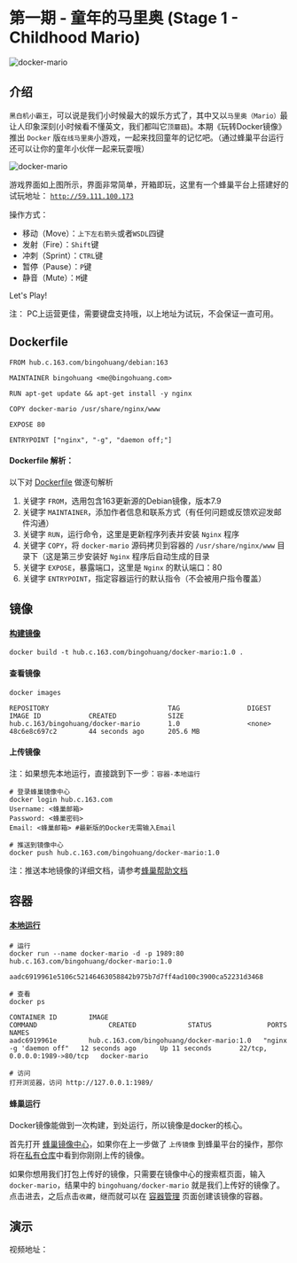 第一期 - 童年的马里奥 (Stage 1 - Childhood Mario)
===
![docker-mario](http://nos.126.net/comb/docker-mario-game.jpg)


## 介绍
`黑白机小霸王`，可以说是我们小时候最大的娱乐方式了，其中又以`马里奥（Mario）`最让人印象深刻(小时候看不懂英文，我们都叫它`顶蘑菇`)。本期《玩转Docker镜像》推出 `Docker` 版`在线马里奥`小游戏，一起来找回童年的记忆吧。（通过蜂巢平台运行还可以让你的童年小伙伴一起来玩耍哦）

![docker-mario](http://nos.126.net/comb/docker-mario.png)

游戏界面如上图所示，界面非常简单，开箱即玩，这里有一个蜂巢平台上搭建好的试玩地址： [`http://59.111.100.173`](http://59.111.100.173)

操作方式：
+ 移动（Move）：`上下左右箭头`或者`WSDL`四键
+ 发射（Fire）：`Shift`键
+ 冲刺（Sprint）：`CTRL`键
+ 暂停（Pause）：`P`键
+ 静音（Mute）：`M`键

Let's Play!

注： PC上运营更佳，需要键盘支持哦，以上地址为试玩，不会保证一直可用。

## Dockerfile
```
FROM hub.c.163.com/bingohuang/debian:163

MAINTAINER bingohuang <me@bingohuang.com>

RUN apt-get update && apt-get install -y nginx

COPY docker-mario /usr/share/nginx/www

EXPOSE 80

ENTRYPOINT ["nginx", "-g", "daemon off;"]
```
#### Dockerfile 解析：
以下对 [Dockerfile](https://docs.docker.com/engine/reference/builder/) 做逐句解析

1. 关键字 `FROM`，选用包含163更新源的Debian镜像，版本7.9
2. 关键字 `MAINTAINER`，添加作者信息和联系方式（有任何问题或反馈欢迎发邮件沟通）
3. 关键字 `RUN`，运行命令，这里是更新程序列表并安装 `Nginx` 程序
4. 关键字 `COPY`，将 `docker-mario` 源码拷贝到容器的 `/usr/share/nginx/www` 目录下（这是第三步安装好 `Nginx` 程序后自动生成的目录
5. 关键字 `EXPOSE`，暴露端口，这里是 `Nginx` 的默认端口：80
6. 关键字 `ENTRYPOINT`，指定容器运行的默认指令（不会被用户指令覆盖）


## 镜像

#### [构建镜像](https://docs.docker.com/engine/reference/commandline/build/)
```
docker build -t hub.c.163.com/bingohuang/docker-mario:1.0 .
```
#### 查看镜像
```
docker images

REPOSITORY                              TAG                 DIGEST              IMAGE ID            CREATED             SIZE
hub.c.163/bingohuang/docker-mario       1.0                 <none>              48c6e8c697c2        44 seconds ago      205.6 MB
```
#### 上传镜像
注：如果想先本地运行，直接跳到下一步：`容器-本地运行`
```
# 登录蜂巢镜像中心
docker login hub.c.163.com
Username: <蜂巢邮箱>
Password: <蜂巢密码>
Email: <蜂巢邮箱> #最新版的Docker无需输入Email

# 推送到镜像中心
docker push hub.c.163.com/bingohuang/docker-mario:1.0
```
注：推送本地镜像的详细文档，请参考[蜂巢帮助文档](https://c.163.com/wiki/index.php?title=%E6%8E%A8%E9%80%81%E6%9C%AC%E5%9C%B0%E9%95%9C%E5%83%8F)

## 容器
#### [本地运行](https://docs.docker.com/)
```
# 运行
docker run --name docker-mario -d -p 1989:80 hub.c.163.com/bingohuang/docker-mario:1.0

aadc6919961e5106c52146463058842b975b7d7ff4ad100c3900ca52231d3468

# 查看
docker ps

CONTAINER ID        IMAGE                                       COMMAND                  CREATED             STATUS              PORTS                        NAMES
aadc6919961e        hub.c.163.com/bingohuang/docker-mario:1.0   "nginx -g 'daemon off"   12 seconds ago      Up 11 seconds       22/tcp, 0.0.0.0:1989->80/tcp   docker-mario

# 访问
打开浏览器，访问 http://127.0.0.1:1989/
```
#### 蜂巢运行
Docker镜像能做到一次构建，到处运行，所以镜像是docker的核心。

首先打开 [蜂巢镜像中心](https://c.163.com/hub#/m/home/)，如果你在上一步做了 `上传镜像` 到蜂巢平台的操作，那你将在[私有仓库](https://c.163.com/dashboard#/m/mirrorRepo/)中看到你刚刚上传的镜像。

如果你想用我们打包上传好的镜像，只需要在镜像中心的搜索框页面，输入 `docker-mario`，结果中的 `bingohuang/docker-mario` 就是我们上传好的镜像了。 点击进去，之后点击`收藏`，继而就可以在 [容器管理](https://c.163.com/dashboard#/m/container/) 页面创建该镜像的容器。

## 演示
视频地址：

